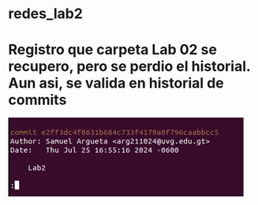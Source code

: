 # redes_lab2

# Registro que carpeta Lab 02 se recupero, pero se perdio el historial. Aun asi, se valida en historial de commits
![alt text](image.png)